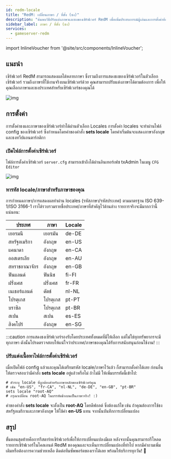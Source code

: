 ```yaml
---
id: redm-locale
title: "RedM: เปลี่ยนภาษา / ที่ตั้ง (ธง)"
description: "ค้นพบวิธีปรับแต่งภาษาและธงของเซิร์ฟเวอร์ RedM เพื่อเพิ่มประสบการณ์ผู้เล่นและการตั้งค่าท้องถิ่น → เรียนรู้เพิ่มเติมตอนนี้"
sidebar_label: ภาษา / ที่ตั้ง (ธง)
services:
  - gameserver-redm
---
```


import InlineVoucher from '@site/src/components/InlineVoucher';

## แนะนำ

เซิร์ฟเวอร์ RedM สามารถแสดงผลได้หลายภาษา ซึ่งรวมถึงการแสดงธงของเซิร์ฟเวอร์ในตัวเลือกเซิร์ฟเวอร์ รวมถึงภาษาที่ใช้งานจริงบนเซิร์ฟเวอร์ด้วย คุณสามารถปรับแต่งภาษาได้ตามต้องการ เพื่อให้คุณเลือกภาษาและธงประเทศสำหรับเซิร์ฟเวอร์ของคุณได้

![img](https://screensaver01.zap-hosting.com/index.php/s/JHgoDfcsN4XX8Jb/preview)

<InlineVoucher />

## การตั้งค่า

การตั้งค่าธงและภาษาของเซิร์ฟเวอร์ทำได้ผ่านตัวเลือก Locales การตั้งค่า locales จะทำผ่านไฟล์ config ของเซิร์ฟเวอร์ ซึ่งกำหนดโดยค่าของคำสั่ง **sets locale** โดยค่าเริ่มต้นจะแสดงภาษาอังกฤษและธงทวีปแอนตาร์กติกา

### เปิดไฟล์การตั้งค่าเซิร์ฟเวอร์

ไฟล์การตั้งค่าเซิร์ฟเวอร์ `server.cfg` สามารถเข้าถึงได้ผ่านอินเทอร์เฟซ txAdmin ในเมนู `CFG Editor`

![img](https://screensaver01.zap-hosting.com/index.php/s/kHeJyeXiKDfSY2c/preview)



### หารหัส locale/ภาษาสำหรับภาษาของคุณ

การกำหนดภาษา/การแสดงผลทำผ่าน locales (รหัสภาษา/รหัสประเทศ) ตามมาตรฐาน ISO 639-1/ISO 3166-1 เราได้รวบรวมรายชื่อประเทศ/ภาษาที่สำคัญไว้ด้านล่าง รายการจริงจะมีมากกว่านี้แน่นอน:

| ประเทศ        | ภาษา       | Locale |
| -------------- | ---------- | ------ |
| เยอรมนี       | เยอรมัน    | de-DE  |
| สหรัฐอเมริกา  | อังกฤษ     | en-US  |
| แคนาดา        | อังกฤษ     | en-CA  |
| ออสเตรเลีย    | อังกฤษ     | en-AU  |
| สหราชอาณาจักร| อังกฤษ     | en-GB  |
| ฟินแลนด์      | ฟินนิช     | fi-FI  |
| ฝรั่งเศส      | ฝรั่งเศส   | fr-FR  |
| เนเธอร์แลนด์  | ดัตช์      | nl-NL  |
| โปรตุเกส      | โปรตุเกส   | pt-PT  |
| บราซิล       | โปรตุเกส   | pt-BR  |
| สเปน         | สเปน       | es-ES  |
| สิงคโปร์      | อังกฤษ     | en-SG  |

:::caution 
การแสดงธงเซิร์ฟเวอร์รองรับโดยประเทศทั้งหมดที่มีให้เลือก แต่ไม่ใช่ทุกทรัพยากรจะมีทุกภาษา ดังนั้นโปรดตรวจสอบให้แน่ใจว่าประเทศ/ภาษาของคุณได้รับการสนับสนุนก่อนใช้งาน!
:::



### ปรับแต่งเนื้อหาไฟล์การตั้งค่าเซิร์ฟเวอร์

เมื่อเปิดไฟล์ config แล้วและคุณได้เตรียมรหัส locale/ภาษาไว้แล้ว ก็สามารถตั้งค่าได้เลย ก่อนอื่นให้ตรวจสอบว่ามีคำสั่ง **sets locale** อยู่แล้วหรือไม่ ถ้าไม่มี ให้เพิ่มบรรทัดนี้เข้าไป:

```
# ตัวระบุ locale ที่ถูกต้องสำหรับภาษาหลักของเซิร์ฟเวอร์คุณ
# เช่น "en-US", "fr-CA", "nl-NL", "de-DE", "en-GB", "pt-BR"
sets locale "root-AQ" 
# กรุณาเปลี่ยน root-AQ ในบรรทัดข้างบนเป็นภาษาจริง! :)
```

ค่าของคำสั่ง **sets locale** จะตั้งเป็น **root-AQ** โดยดีฟอลต์ ซึ่งต้องแก้ไข เช่น ถ้าคุณต้องการใช้ธงสหรัฐอเมริกาและภาษาอังกฤษ ให้ใช้ค่า **en-US** แทน จากนั้นบันทึกการเปลี่ยนแปลง


## สรุป

ขั้นตอนสุดท้ายคือการรีสตาร์ทเซิร์ฟเวอร์เพื่อให้การเปลี่ยนแปลงมีผล หลังจากนั้นคุณสามารถรีโหลดรายการเซิร์ฟเวอร์ในไคลเอนต์ RedM ของคุณและจะเห็นการเปลี่ยนแปลงที่ทำไป หากมีคำถามเพิ่มเติมหรือต้องการความช่วยเหลือ ติดต่อทีมซัพพอร์ตของเราได้เลย พร้อมให้บริการทุกวัน! 🙂

<InlineVoucher />